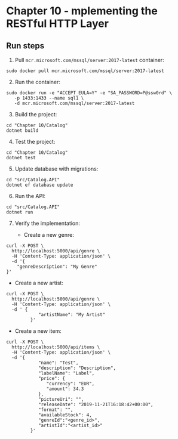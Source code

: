 # Chapter 10 - mplementing the RESTful HTTP Layer

## Run steps

1. Pull `mcr.microsoft.com/mssql/server:2017-latest` container:

```
sudo docker pull mcr.microsoft.com/mssql/server:2017-latest
```

2. Run the container:

```
sudo docker run -e "ACCEPT_EULA=Y" -e "SA_PASSWORD=P@ssw0rd" \
   -p 1433:1433 --name sql1 \
   -d mcr.microsoft.com/mssql/server:2017-latest
```

3. Build the project:

```
cd "Chapter 10/Catalog"
dotnet build
```

4. Test the project:

```
cd "Chapter 10/Catalog"
dotnet test
```

5. Update database with migrations:

```
cd "src/Catalog.API"
dotnet ef database update
```

6. Run the API:

```
cd "src/Catalog.API"
dotnet run
```
7. Verify the implementation:

   - Create a new genre:
```
curl -X POST \
  http://localhost:5000/api/genre \
  -H 'Content-Type: application/json' \
  -d '{
    "genreDescription": "My Genre"
}'
```
   - Create a new artist:
```
curl -X POST \
  http://localhost:5000/api/genre \
  -H 'Content-Type: application/json' \
  -d ' {
            "artistName": "My Artist"
         }'
```
   - Create a new item:
```
curl -X POST \
  http://localhost:5000/api/items \
  -H 'Content-Type: application/json' \
  -d '{
            "name": "Test",
            "description": "Description",
            "labelName": "Label",
            "price": {
               "currency": "EUR",
               "amount": 34.3
            },
            "pictureUri": "",
            "releaseDate": "2019-11-21T16:18:42+00:00",
            "format": "",
            "availableStock": 4,
            "genreId":"<genre_id>",
            "artistId":"<artist_id>"
         }'
```

